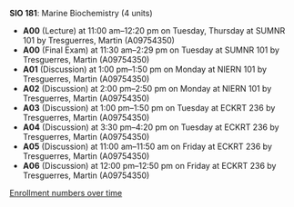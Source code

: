 **SIO 181**: Marine Biochemistry (4 units)

- **A00** (Lecture) at 11:00 am–12:20 pm on Tuesday, Thursday at SUMNR 101 by Tresguerres, Martin (A09754350)
- **A00** (Final Exam) at 11:30 am–2:29 pm on Tuesday at SUMNR 101 by Tresguerres, Martin (A09754350)
- **A01** (Discussion) at 1:00 pm–1:50 pm on Monday at NIERN 101 by Tresguerres, Martin (A09754350)
- **A02** (Discussion) at 2:00 pm–2:50 pm on Monday at NIERN 101 by Tresguerres, Martin (A09754350)
- **A03** (Discussion) at 1:00 pm–1:50 pm on Tuesday at ECKRT 236 by Tresguerres, Martin (A09754350)
- **A04** (Discussion) at 3:30 pm–4:20 pm on Tuesday at ECKRT 236 by Tresguerres, Martin (A09754350)
- **A05** (Discussion) at 11:00 am–11:50 am on Friday at ECKRT 236 by Tresguerres, Martin (A09754350)
- **A06** (Discussion) at 12:00 pm–12:50 pm on Friday at ECKRT 236 by Tresguerres, Martin (A09754350)

[Enrollment numbers over time](./SIO181.tsv)
